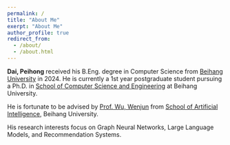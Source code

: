 ```yaml
---
permalink: /
title: "About Me"
exerpt: "About Me"
author_profile: true
redirect_from: 
  - /about/
  - /about.html
---
```


**Dai, Peihong** received his B.Eng. degree in Computer Science from [Beihang University](https://scse.buaa.edu.cn/) in 2024. He is currently a 1st year postgraduate student pursuing a Ph.D. in [School of Computer Science and Engineering](https://scse.buaa.edu.cn/) at Beihang University. 

He is fortunate to be advised by [Prof. Wu, Wenjun](https://iai.buaa.edu.cn/info/1013/1093.htm) from [School of Artificial Intelligence](https://iai.buaa.edu.cn/), Beihang University.

His research interests focus on Graph Neural Networks, Large Language Models, and Recommendation Systems.
